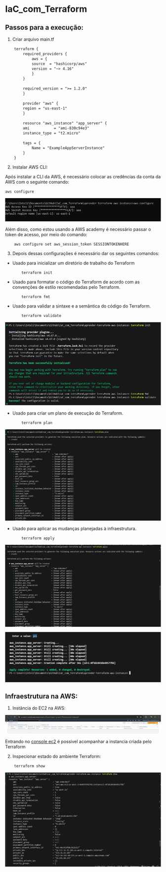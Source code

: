 # IaC_com_Terraform

## Passos para a execução:

1. Criar arquivo main.tf

```
    terraform {
        required_providers {
            aws = {
            source  = "hashicorp/aws"
            version = "~> 4.16"
            }
        }

        required_version = ">= 1.2.0"
        }

        provider "aws" {
        region = "us-east-1"
        }

        resource "aws_instance" "app_server" {
        ami           = "ami-830c94e3"
        instance_type = "t2.micro"

        tags = {
            Name = "ExampleAppServerInstance"
        }
    }

```

2. Instalar AWS CLI:

Após instalar a CLI da AWS, é necessário colocar as credências da conta da AWS com o seguinte comando:

```
aws configure
```
![AWS configure](./Asset/aws_configure.png)

Além disso, como estou usando a AWS academy é necessário passar o token de acesso, por meio do comando:

```
    aws configure set aws_session_token SESSIONTOKENHERE
```


3. Depois dessas configurações é necessário dar os seguintes comandos:

* Usado para inicializar um  diretório de trabalho do Terraform
    ```
        terraform init
    ```

* Usado para formatar o código do Terraform de acordo com as convenções de estilo recomendadas pelo Terraform.
    ```
        terraform fmt
    ```

* Usado para validar a sintaxe e a semântica do código do Terraform. 
  

    ```
        terraform validate
    ```

![Comandos](./Asset/comandos_01.png)

* Usado para criar um plano de execução do Terraform.

    ```
        terraform plan
    ```

![Comandos](./Asset/comandos_02.png)

* Usado para aplicar as mudanças planejadas à infraestrutura. 

    ```
        terraform apply
    ```

![Comandos](./Asset/comandos_03.png)

![Comandos](./Asset/comandos_04.png)


## Infraestrutura na AWS:

1. Instância do EC2 na AWS:

![Instancia EC2](./Asset/instancia_ec2.png)

Entrando no [console ec2](https://us-west-2.console.aws.amazon.com/ec2/home?region=us-west-2#Instances:sort=instanceId) é possivel acompanhar a instancia criada pelo Terraform

2. Inspecionar estado do ambiente Terraform:

```
    terraform show
```

![Comandos](./Asset/tr_show.png)

